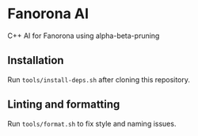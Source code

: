# Fanorona AI

C++ AI for Fanorona using alpha-beta-pruning

## Installation

Run `tools/install-deps.sh` after cloning this repository.

## Linting and formatting

Run `tools/format.sh` to fix style and naming issues.
